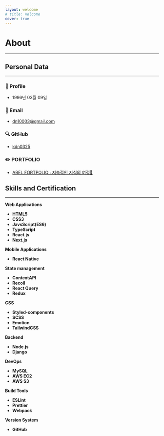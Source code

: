 ```yaml
---
layout: welcome
# title: Welcome
cover: true
---
```


# About

<!--author-->

---

## Personal Data

---

### 👶 Profile

- 1996년 03월 09일

### 📧 Email

- dn10003@gmail.com

### 🔍 GitHub

- [kdn0325](https://github.com/kdn0325)

### ✏️ PORTFOLIO

- [ABEL FORTPOLIO : 지속적인 지식의 여정📖](https://nextjs-abel-frontelio.vercel.app/)

## Skills and Certification

---

**Web Applications**

- **HTML5**
- **CSS3**
- **JavsScript(ES6)**
- **TypeScript**
- **React.js**
- **Next.js**

**Mobile Applications**

- **React Native**

**State management**

- **ContextAPI**
- **Recoil**
- **React Query**
- **Redux**

**CSS**

- **Styled-components**
- **SCSS**
- **Emotion**
- **TailwindCSS**

**Backend**

- **Node.js**
- **Django**

**DevOps**

- **MySQL**
- **AWS EC2**
- **AWS S3**

**Build Tools**

- **ESLint**
- **Prettier**
- **Webpack**

**Version System**

- **GitHub**
